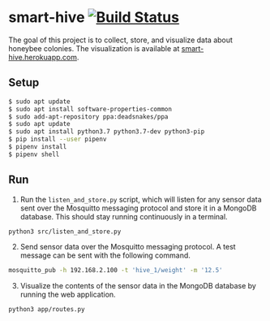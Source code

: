 # smart-hive [![Build Status](https://travis-ci.org/travis-ci/travis-web.svg?branch=master)](https://travis-ci.org/travis-ci/travis-web)

The goal of this project is to collect, store, and visualize data about honeybee colonies. The visualization is available at [smart-hive.herokuapp.com](https://smart-hive.herokuapp.com/).

## Setup

```bash
$ sudo apt update
$ sudo apt install software-properties-common
$ sudo add-apt-repository ppa:deadsnakes/ppa
$ sudo apt update
$ sudo apt install python3.7 python3.7-dev python3-pip
$ pip install --user pipenv
$ pipenv install
$ pipenv shell
```

## Run

1. Run the `listen_and_store.py` script, which will listen for any sensor data sent over the
   Mosquitto messaging protocol and store it in a MongoDB database. This should stay running
   continuously in a terminal.

```bash
python3 src/listen_and_store.py
```

2. Send sensor data over the Mosquitto messaging protocol. A test message can be sent with the
   following command.

```bash
mosquitto_pub -h 192.168.2.100 -t 'hive_1/weight' -m '12.5'
```

3. Visualize the contents of the sensor data in the MongoDB database by running the web application.

```bash
python3 app/routes.py
```
